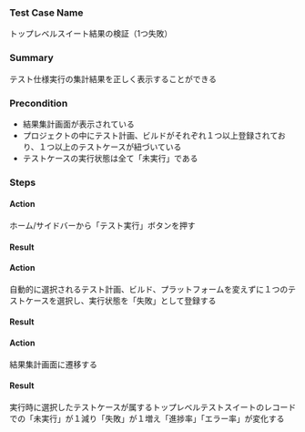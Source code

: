 ### Test Case Name
トップレベルスイート結果の検証（1つ失敗）

### Summary
テスト仕様実行の集計結果を正しく表示することができる

### Precondition
* 結果集計画面が表示されている
* プロジェクトの中にテスト計画、ビルドがそれぞれ１つ以上登録されており、１つ以上のテストケースが紐づいている
* テストケースの実行状態は全て「未実行」である

### Steps

#### Action
ホーム/サイドバーから「テスト実行」ボタンを押す
#### Result

#### Action
自動的に選択されるテスト計画、ビルド、プラットフォームを変えずに１つのテストケースを選択し、実行状態を「失敗」として登録する
#### Result

#### Action
結果集計画面に遷移する
#### Result
実行時に選択したテストケースが属するトップレベルテストスイートのレコードでの「未実行」が１減り「失敗」が１増え「進捗率」「エラー率」が変化する
